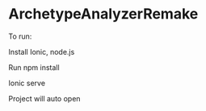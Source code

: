 # ArchetypeAnalyzerRemake
To run:

Install Ionic, node.js

Run npm install

Ionic serve

Project will auto open

